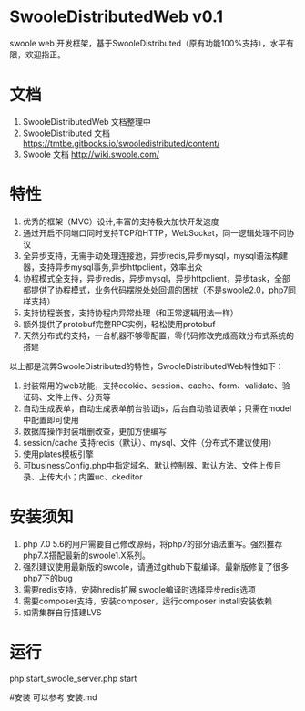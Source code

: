 # SwooleDistributedWeb v0.1
swoole web 开发框架，基于SwooleDistributed（原有功能100%支持），水平有限，欢迎指正。

# 文档
1. SwooleDistributedWeb 文档整理中
2. SwooleDistributed 文档
 https://tmtbe.gitbooks.io/swooledistributed/content/
3. Swoole 文档
 http://wiki.swoole.com/

# 特性  
1. 优秀的框架（MVC）设计,丰富的支持极大加快开发速度  
2. 通过开启不同端口同时支持TCP和HTTP，WebSocket，同一逻辑处理不同协议  
3. 全异步支持，无需手动处理连接池，异步redis,异步mysql，mysql语法构建器，支持异步mysql事务,异步httpclient，效率出众  
4. 协程模式全支持，异步redis，异步mysql，异步httpclient，异步task，全部都提供了协程模式，业务代码摆脱处处回调的困扰（不是swoole2.0，php7同样支持）  
5. 支持协程嵌套，支持协程内异常处理（和正常逻辑用法一样）  
6. 额外提供了protobuf完整RPC实例，轻松使用protobuf  
7. 天然分布式的支持，一台机器不够零配置，零代码修改完成高效分布式系统的搭建  

以上都是流弊SwooleDistributed的特性，SwooleDistributedWeb特性如下：
1. 封装常用的web功能，支持cookie、session、cache、form、validate、验证码、文件上传、分页等
2. 自动生成表单，自动生成表单前台验证js，后台自动验证表单；只需在model中配置即可使用
3. 数据库操作封装增删改查，更加方便编写
4. session/cache 支持redis（默认）、mysql、文件（分布式不建议使用）
5. 使用plates模板引擎
6. 可businessConfig.php中指定域名、默认控制器、默认方法、文件上传目录、上传大小；内置uc、ckeditor

# 安装须知
1. php 7.0  5.6的用户需要自己修改源码，将php7的部分语法重写。强烈推荐php7.X搭配最新的swoole1.X系列。
2. 强烈建议使用最新版的swoole，请通过github下载编译。最新版修复了很多php7下的bug  
3. 需要redis支持，安装hredis扩展  swoole编译时选择异步redis选项  
4. 需要composer支持，安装composer，运行composer install安装依赖  
5. 如需集群自行搭建LVS  

# 运行
php start_swoole_server.php start  

#安装
可以参考  安装.md